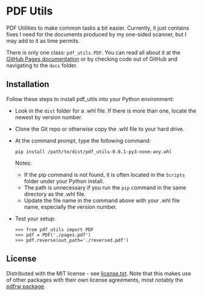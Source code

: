 # PDF Utils
PDF Utilities to make common tasks a bit easier. Currently, it just contains
fixes I need for the documents produced by my one-sided scanner, but I may add
to it as time permits.  

There is only one class: `pdf_utils.PDF`. You can read all about it at the 
[GitHub Pages documentation](https://gismaps.github.io/PDF_Utils)
or by checking code out of GitHub and navigating to the `docs` folder. 

## Installation

Follow these steps to install pdf_utils into your Python environment: 
- Look in the `dist` folder for a .whl file. If there is more than one, locate
  the newest by version number. 
- Clone the Git repo or otherwise copy the .whl file to your hard drive. 
- At the command prompt, type the following command: 

  ```
  pip install /path/to/dist/pdf_utils-0.0.1-py3-none-any.whl
  ```
  
  Notes: 
  - If the pip command is not found, it is often located in the `Scripts` 
    folder under your Python install. 
  - The path is unnecessary if you run the `pip` command in the same directory
    as the .whl file. 
  - Update the file name in the command above with your .whl file name, 
    especially the version number. 
- Test your setup: 
	```
	>>> from pdf_utils import PDF
	>>> pdf = PDF('./pages.pdf')
	>>> pdf.reverse(out_path='./reversed.pdf')
	```  

## License
Distributed with the MIT license - see [license.txt](./license.txt). Note that 
this makes use of other packages with their own license agreements, most 
notably the [pdfrw package](https://pypi.org/project/pdfrw/). 